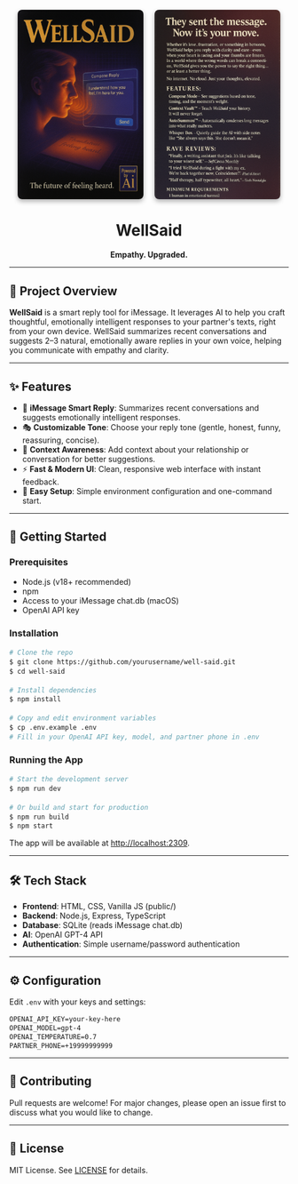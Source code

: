 <p align="center" style="display: flex; gap: 20px; justify-content: center;">
  <img src="./assets/box-art-front.png" alt="WellSaid Front Cover" width="45%" style="box-shadow: 0 4px 8px rgba(0,0,0,0.3); border-radius: 8px;"/>
  <img src="./assets/box-art-back.png" alt="WellSaid Back Cover" width="45%" style="box-shadow: 0 4px 8px rgba(0,0,0,0.3); border-radius: 8px;"/>
</p>

<h1 align="center">WellSaid</h1>
<p align="center"><b>Empathy. Upgraded.</b></p>

---

## 📝 Project Overview

**WellSaid** is a smart reply tool for iMessage. It leverages AI to help you craft thoughtful, emotionally intelligent responses to your partner's texts, right from your own device. WellSaid summarizes recent conversations and suggests 2–3 natural, emotionally aware replies in your own voice, helping you communicate with empathy and clarity.

---

## ✨ Features

- 📱 **iMessage Smart Reply**: Summarizes recent conversations and suggests emotionally intelligent responses.
- 🎭 **Customizable Tone**: Choose your reply tone (gentle, honest, funny, reassuring, concise).
- 🧠 **Context Awareness**: Add context about your relationship or conversation for better suggestions.
- ⚡ **Fast & Modern UI**: Clean, responsive web interface with instant feedback.
- 🔑 **Easy Setup**: Simple environment configuration and one-command start.

---

## 🚀 Getting Started

### Prerequisites
- Node.js (v18+ recommended)
- npm
- Access to your iMessage chat.db (macOS)
- OpenAI API key

### Installation

```bash
# Clone the repo
$ git clone https://github.com/yourusername/well-said.git
$ cd well-said

# Install dependencies
$ npm install

# Copy and edit environment variables
$ cp .env.example .env
# Fill in your OpenAI API key, model, and partner phone in .env
```

### Running the App

```bash
# Start the development server
$ npm run dev

# Or build and start for production
$ npm run build
$ npm start
```

The app will be available at [http://localhost:2309](http://localhost:2309).

---

## 🛠️ Tech Stack
- **Frontend**: HTML, CSS, Vanilla JS (public/)
- **Backend**: Node.js, Express, TypeScript
- **Database**: SQLite (reads iMessage chat.db)
- **AI**: OpenAI GPT-4 API
- **Authentication**: Simple username/password authentication

---

## ⚙️ Configuration

Edit `.env` with your keys and settings:

```
OPENAI_API_KEY=your-key-here
OPENAI_MODEL=gpt-4
OPENAI_TEMPERATURE=0.7
PARTNER_PHONE=+19999999999
```

---

## 🤝 Contributing

Pull requests are welcome! For major changes, please open an issue first to discuss what you would like to change.

---

## 📄 License

MIT License. See [LICENSE](./LICENSE) for details.

